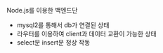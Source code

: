Node.js를 이용한 백엔드단

- mysql2를 통해서 db가 연결된 상태
- 라우터를 이용하여 client과 데이터 교환이 가능한 상태
- select문 insert문 정상 작동
